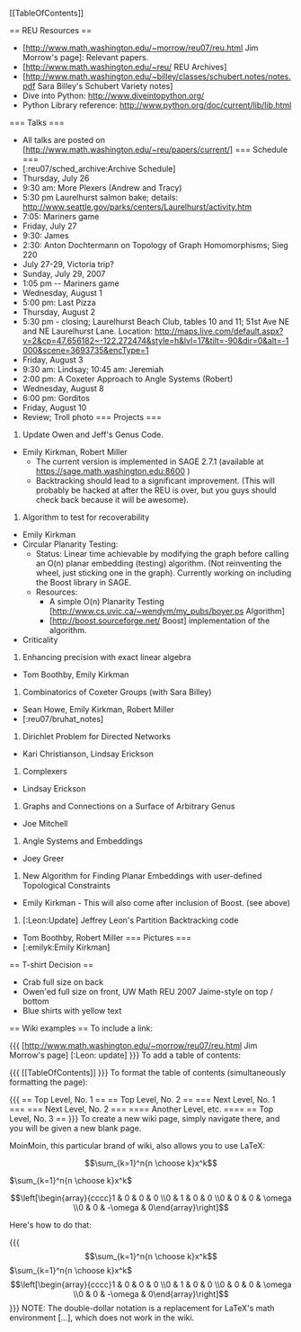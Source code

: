 [[TableOfContents]]

== REU Resources ==
 * [http://www.math.washington.edu/~morrow/reu07/reu.html Jim Morrow's page]: Relevant papers.
 * [http://www.math.washington.edu/~reu/ REU Archives]
 * [http://www.math.washington.edu/~billey/classes/schubert.notes/notes.pdf Sara Billey's Schubert Variety notes]
 * Dive into Python: http://www.diveintopython.org/
 * Python Library reference: http://www.python.org/doc/current/lib/lib.html

=== Talks ===
 *  All talks are posted on [http://www.math.washington.edu/~reu/papers/current/]
=== Schedule ===
 * [:reu07/sched_archive:Archive Schedule]
 * Thursday, July 26
  * 9:30 am: More Plexers (Andrew and Tracy)
  * 5:30 pm Laurelhurst salmon bake; details:   http://www.seattle.gov/parks/centers/Laurelhurst/activity.htm
  * 7:05: Mariners game
 * Friday, July 27
  * 9:30: James
  * 2:30: Anton Dochtermann on Topology of Graph Homomorphisms; Sieg 220
  * July 27-29, Victoria trip?
 * Sunday, July 29, 2007
  * 1:05 pm -- Mariners game
 * Wednesday, August 1
  * 5:00 pm: Last Pizza
 * Thursday, August 2
  * 5:30 pm - closing; Laurelhurst Beach Club, tables 10 and 11; 51st Ave NE and NE Laurelhurst Lane. Location: http://maps.live.com/default.aspx?v=2&cp=47.656182~-122.272474&style=h&lvl=17&tilt=-90&dir=0&alt=-1000&scene=3693735&encType=1
 * Friday, August 3
  * 9:30 am: Lindsay; 10:45 am: Jeremiah 
  * 2:00 pm: A Coxeter Approach to Angle Systems (Robert)
 * Wednesday, August 8
  * 6:00 pm: Gorditos
 * Friday, August 10
  * Review; Troll photo
=== Projects ===
 1. Update Owen and Jeff's Genus Code.
  * Emily Kirkman, Robert Miller
    * The current version is implemented in SAGE 2.7.1 (available at https://sage.math.washington.edu:8600 )
    * Backtracking should lead to a significant improvement.  (This will probably be hacked at after the REU is over, but you guys should check back because it will be awesome).
 1. Algorithm to test for recoverability
  * Emily Kirkman
  * Circular Planarity Testing: 
    * Status: Linear time achievable by modifying the graph before calling an O(n) planar embedding (testing) algorithm.  (Not reinventing the wheel, just sticking one in the graph).  Currently working on including the Boost library in SAGE.
    * Resources: 
      * A simple O(n) Planarity Testing [http://www.cs.uvic.ca/~wendym/my_pubs/boyer.ps Algorithm]
      * [http://boost.sourceforge.net/ Boost] implementation of the algorithm.
  * Criticality
 1. Enhancing precision with exact linear algebra
  * Tom Boothby, Emily Kirkman
 1. Combinatorics of Coxeter Groups (with Sara Billey)
  * Sean Howe, Emily Kirkman, Robert Miller
  * [:reu07/bruhat_notes]
 1. Dirichlet Problem for Directed Networks
  * Kari Christianson, Lindsay Erickson
 1. Complexers
  * Lindsay Erickson
 1. Graphs and Connections on a Surface of Arbitrary Genus
  * Joe Mitchell
 1. Angle Systems and Embeddings
  * Joey Greer
 1. New Algorithm for Finding Planar Embeddings with user-defined Topological Constraints
  * Emily Kirkman - This will also come after inclusion of Boost.  (see above)
 1. [:Leon:Update] Jeffrey Leon's Partition Backtracking code
  * Tom Boothby, Robert Miller
=== Pictures ===
 * [:emilyk:Emily Kirkman]

== T-shirt Decision ==
 * Crab full size on back
 * Owen'ed full size on front, UW Math REU 2007 Jaime-style on top / bottom
 * Blue shirts with yellow text

== Wiki examples ==
To include a link:

{{{
[http://www.math.washington.edu/~morrow/reu07/reu.html Jim Morrow's page]
[:Leon: update]
}}}
To add a table of contents:

{{{
[[TableOfContents]]
}}}
To format the table of contents (simultaneously formatting the page):

{{{
== Top Level, No. 1 ==
== Top Level, No. 2 ==
=== Next Level, No. 1 ===
=== Next Level, No. 2 ===
==== Another Level, etc. ====
== Top Level, No. 3 ==
}}}
To create a new wiki page, simply navigate there, and you will be given a new blank page.

MoinMoin, this particular brand of wiki, also allows you to use LaTeX:

$$\sum_{k=1}^n{n \choose k}x^k$$

$\sum_{k=1}^n{n \choose k}x^k$

$$\left[\begin{array}{cccc}1 & 0 & 0 & 0 \\0 & 1 & 0 & 0 \\0 & 0 & 0 & \omega \\0 & 0 & -\omega & 0\end{array}\right]$$

Here's how to do that:

{{{
$$\sum_{k=1}^n{n \choose k}x^k$$
$\sum_{k=1}^n{n \choose k}x^k$
$$\left[\begin{array}{cccc}1 & 0 & 0 & 0 \\0 & 1 & 0 & 0 \\0 & 0 & 0 & \omega \\0 & 0 & -\omega & 0\end{array}\right]$$
}}}
NOTE: The double-dollar notation is a replacement for LaTeX's math environment \[...\], which does not work in the wiki.
